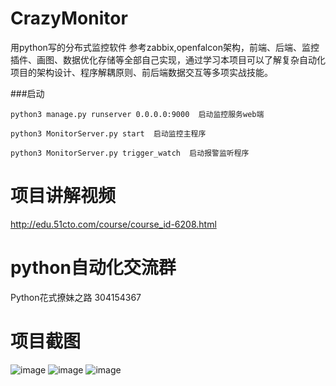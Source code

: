 # CrazyMonitor
用python写的分布式监控软件 
参考zabbix,openfalcon架构，前端、后端、监控插件、画图、数据优化存储等全部自己实现，通过学习本项目可以了解复杂自动化项目的架构设计、程序解耦原则、前后端数据交互等多项实战技能。


###启动

    python3 manage.py runserver 0.0.0.0:9000  启动监控服务web端

    python3 MonitorServer.py start  启动监控主程序

    python3 MonitorServer.py trigger_watch  启动报警监听程序


# 项目讲解视频
http://edu.51cto.com/course/course_id-6208.html 
# python自动化交流群
Python花式撩妹之路 304154367 
# 项目截图
 ![image](https://github.com/triaquae/CrazyMonitor/blob/master/share/screeshots/flow.png)
 ![image](https://github.com/triaquae/CrazyMonitor/blob/master/share/screeshots/monitor1.png)
 ![image](https://github.com/triaquae/CrazyMonitor/blob/master/share/screeshots/monitor2.png)
